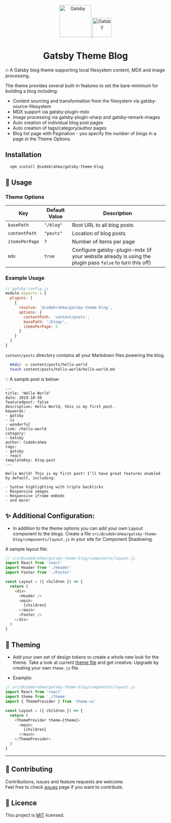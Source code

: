 <p align="center">
  <a href="https://www.codebrahma.com">
    <img alt="Gatsby" src="https://oldwebsite.codebrahma.com/wp-content/themes/codebrahma/public/img/cb_logo_small@2x.png" width="100" />
  </a>
  <a href="https://www.gatsbyjs.org">
    <img alt="Gatsby" src="https://www.gatsbyjs.org/monogram.svg" width="60" />
  </a>
</p>

<h1 align="center">Gatsby Theme Blog</h1>

:fire: A Gatsby blog theme supporting local filesystem content, MDX and image processing.

The theme provides several built-in features to set the bare-minimum for building a blog including:

* Content sourcing and transformation from the filesystem via gatsby-source-filesystem
* MDX support via gatsby-plugin-mdx
* Image processing via gatsby-plugin-sharp and gatsby-remark-images
* Auto creation of individual blog post pages
* Auto creation of tags/category/author pages
* Blog list page with Pagination - you specify the number of blogs in a page in the Theme Options.

## Installation
```bash
  npm install @codebrahma/gatsby-theme-blog
```

## :rocket: Usage

### Theme Options

|Key            | Default Value | Description                                                                                             |
|---------------|---------------|---------------------------------------------------------------------------------------------------------|
|`basePath`     | `"/blog"`     | Root URL to all blog posts                                                                              |
|`contentPath`  | `"posts"`     | Location of blog posts                                                                                  |
|`itemsPerPage` | `7`           | Number of items per page                                                                                |
|`mdx`          | `true`        | Configure gatsby-plugin-mdx (if your website already is using the plugin pass `false` to turn this off) |

### Example Usage
```js
// gatsby-config.js
module.exports = {
  plugins: [
    {
      resolve: `@codebrahma/gatsby-theme-blog`,
      options: {
        contentPath: 'content/posts',
        basePath: '/blogs',
        itemsPerPage: 5
      }
    }
  ]
}
```

`content/posts` directory contains all your Markdown files powering the blog.

```bash
  mkdir -p content/posts/hello-world
  touch content/posts/hello-world/hello-world.md
```

💡 A sample post is below:

```
---
title: 'Hello World'
date: 2019-10-30
featuredpost: false
description: Hello World, this is my first post.
keywords:
- gatsby
- is
- wonderful
link: /hello-world
category:
- Gatsby
author: Codebrahma
tags:
- gatsby
- react
templateKey: blog-post
---

Hello World! This is my first post! I'll have great features enabled by default, including:
 
- Syntax highlighting with triple backticks
- Responsive images
- Responsive iframe embeds
- and more!
```

## :sparkles: Additional Configuration:

* In addition to the theme options you can add your own Layout component to the blogs. Create a file `src/@codebrahma/gatsby-theme-blog/components/layout.js` in your site for Component Shadowing.

A sample layout file:

```js
// src/@codebrahma/gatsby-theme-blog/components/layout.js
import React from 'react'
import Header from './Header'
import Footer from './Footer'

const Layout = ({ children }) => {
  return (
    <div>
      <Header />
      <main>
        {children}
      </main>
      <Footer />
    </div>
  )
}
```

## :art: Theming
* Add your own set of design tokens to create a whole new look for the theme. Take a look at current [theme file](https://github.com/Codebrahma/gatsby-theme-blog/blob/master/gatsby-blog-theme/src/theme.js) and get creative. Upgrade by creating your own `theme.js` file.

* Example:
```js
// src/@codebrahma/gatsby-theme-blog/components/layout.js
import React from 'react'
import theme from './theme'
import { ThemeProvider } from 'theme-ui'

const Layout = ({ children }) => {
  return (
    <ThemeProvider theme={theme}>
      <main>
        {children}
      </main>
    </ThemeProvider>
  )
}
```
<hr />

## :handshake: Contributing

Contributions, issues and feature requests are welcome.
<br/>
Feel free to check [issues](https://github.com/Codebrahma/gatsby-theme-blog/issues) page if you want to contribute.

## :pencil: Licence
 This project is [MIT](https://github.com/Codebrahma/gatsby-theme-blog/blob/master/LICENSE) licensed.
